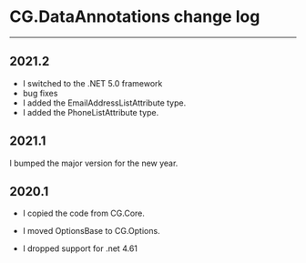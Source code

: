 # CG.DataAnnotations change log
---

## 2021.2

* I switched to the .NET 5.0 framework
* bug fixes
* I added the EmailAddressListAttribute type.
* I added the PhoneListAttribute type.

## 2021.1 

I bumped the major version for the new year.

## 2020.1

* I copied the code from CG.Core.

* I moved OptionsBase to CG.Options.

* I dropped support for .net 4.61


